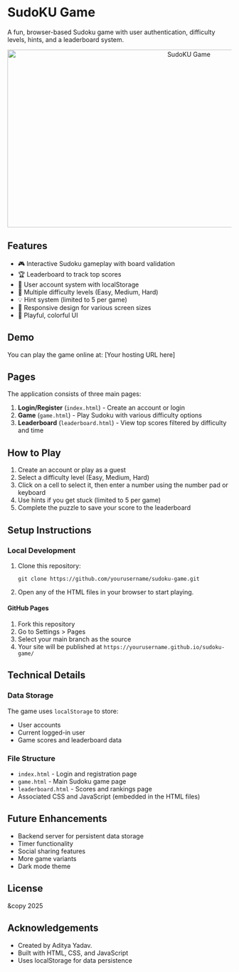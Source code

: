 # SudoKU Game

A fun, browser-based Sudoku game with user authentication, difficulty levels, hints, and a leaderboard system.

<p align="center">
  <img src="./images/img1a.png" alt="SudoKU Game" width="800" height="400">
</p>


## Features

- 🎮 Interactive Sudoku gameplay with board validation
- 🏆 Leaderboard to track top scores
- 👤 User account system with localStorage
- 🔢 Multiple difficulty levels (Easy, Medium, Hard)
- 💡 Hint system (limited to 5 per game)
- 📱 Responsive design for various screen sizes
- 🎨 Playful, colorful UI

## Demo

You can play the game online at: [Your hosting URL here]

## Pages

The application consists of three main pages:

1. **Login/Register** (`index.html`) - Create an account or login
2. **Game** (`game.html`) - Play Sudoku with various difficulty options
3. **Leaderboard** (`leaderboard.html`) - View top scores filtered by difficulty and time

## How to Play

1. Create an account or play as a guest
2. Select a difficulty level (Easy, Medium, Hard)
3. Click on a cell to select it, then enter a number using the number pad or keyboard
4. Use hints if you get stuck (limited to 5 per game)
5. Complete the puzzle to save your score to the leaderboard

## Setup Instructions

### Local Development

1. Clone this repository:
   ```
   git clone https://github.com/yourusername/sudoku-game.git
   ```

2. Open any of the HTML files in your browser to start playing.

#### GitHub Pages

1. Fork this repository
2. Go to Settings > Pages
3. Select your main branch as the source
4. Your site will be published at `https://yourusername.github.io/sudoku-game/`

## Technical Details

### Data Storage

The game uses `localStorage` to store:
- User accounts
- Current logged-in user
- Game scores and leaderboard data

### File Structure

- `index.html` - Login and registration page
- `game.html` - Main Sudoku game page
- `leaderboard.html` - Scores and rankings page
- Associated CSS and JavaScript (embedded in the HTML files)

## Future Enhancements

- Backend server for persistent data storage
- Timer functionality
- Social sharing features
- More game variants
- Dark mode theme

## License

&copy 2025

## Acknowledgements

- Created by Aditya Yadav.
- Built with HTML, CSS, and JavaScript
- Uses localStorage for data persistence
